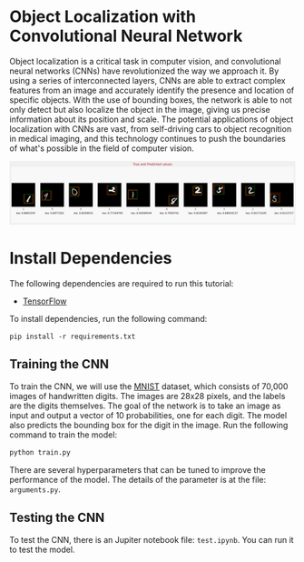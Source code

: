# Object Localization with Convolutional Neural Network

Object localization is a critical task in computer vision, and convolutional neural networks (CNNs) have revolutionized the way we approach it. By using a series of interconnected layers, CNNs are able to extract complex features from an image and accurately identify the presence and location of specific objects. With the use of bounding boxes, the network is able to not only detect but also localize the object in the image, giving us precise information about its position and scale. The potential applications of object localization with CNNs are vast, from self-driving cars to object recognition in medical imaging, and this technology continues to push the boundaries of what's possible in the field of computer vision.

![Object Localization](imgs/od.png "Object Localization")

# Install Dependencies

The following dependencies are required to run this tutorial:

- [TensorFlow](https://www.tensorflow.org)

To install dependencies, run the following command:

    pip install -r requirements.txt

## Training the CNN

To train the CNN, we will use the [MNIST](http://yann.lecun.com/exdb/mnist/) dataset, which consists of 70,000 images of handwritten digits. The images are 28x28 pixels, and the labels are the digits themselves. The goal of the network is to take an image as input and output a vector of 10 probabilities, one for each digit. The model also predicts the bounding box for the digit in the image. Run the following command to train the model:

```python
python train.py
```

There are several hyperparameters that can be tuned to improve the performance of the model. The details of the parameter is at the file: `arguments.py`.

## Testing the CNN

To test the CNN, there is an Jupiter notebook file: `test.ipynb`. You can run it to test the model.
